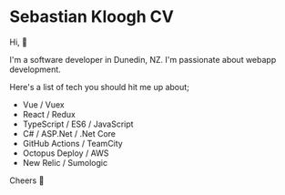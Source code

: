 # Sebastian Kloogh CV

Hi, 👋

I'm a software developer in Dunedin, NZ.  I'm passionate about webapp development.

Here's a list of tech you should hit me up about;

- Vue / Vuex
- React / Redux
- TypeScript / ES6 / JavaScript
- C# / ASP.Net / .Net Core
- GitHub Actions / TeamCity
- Octopus Deploy / AWS
- New Relic / Sumologic

Cheers 🍻

